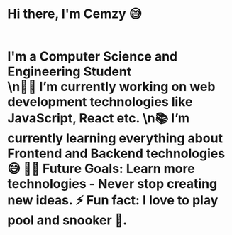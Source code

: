 <h1>Hi there, I'm Cemzy 😅

<br>I'm a Computer Science and Engineering Student<br/>
\n👨‍💻 I’m currently working on web development technologies like JavaScript, React etc.
\n📚 I’m currently learning everything about Frontend and Backend technologies 😅
💪🏼 Future Goals: Learn more technologies - Never stop creating new ideas.
⚡ Fun fact: I love to play pool and snooker 🎱.
